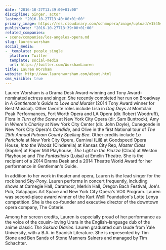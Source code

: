 ```yaml
---
date: "2016-10-27T13:39:00+01:00"
discipline: Singer, actor
lastmod: "2016-10-27T13:40:00+01:00"
primary_image: https://res.cloudinary.com/schmopera/image/upload/v1545409169/media/webhook-uploads/1477571849539/2016-10-27---Lauren-Worsham.jpg.jpg
publishDate: "2016-10-27T13:39:00+01:00"
related_companies:
- scene/companies/los-angeles-opera.md
slug: lauren-worsham
social_media:
- _template: people_single
  platform: Twitter
  template: social-media
  url: https://twitter.com/WorshamLauren
title: Lauren Worsham
website: http://www.laurenworsham.com/about.html
cms_visible: true
---
```


Lauren Worsham is a Drama Desk Award-winning and Tony Award-nominated actress and singer. She recently completed her run on Broadway in *A Gentleman's Guide to Love and Murder* (2014 Tony Award winner for Best Musical). Other favorite roles include Lisa in *Dog Days* at Montclair Peak Performances, Fort Worth Opera and LA Opera (dir. Robert Woodruff), Flora in *Turn of the Screw* at New York City Opera (dir. Sam Buntrock), Amy in *Where's Charley* at New York City Center (dir. John Doyle), Cunegonde in New York City Opera's *Candide*, and Olive in the first National tour of *The 25th Annual Putnam County Spelling Bee*. Other credits include *La Perichole* at New York City Opera, Carnival (Lili) at Goodspeed Opera House, *Into the Woods* (Cinderella) at Kansas City Rep, *Master Class* (Sophie) at Paper Mill Playhouse, *The Light in the Piazza* (Clara) at Weston Playhouse and *The Fantasticks* (Luisa) at Emelin Theatre. She is the recipient of a 2014 Drama Desk and a 2014 Theatre World Award for her performance in Gentleman's Guide.

In addition to her work in theater and opera, Lauren is the lead singer for the rock band Sky-Pony. Lauren performs in concert frequently, including shows at Carnegie Hall, Caramoor, Merkin Hall, Oregon Bach Festival, Joe's Pub, Galapagos Art Space and New York City Opera's VOX Program. Lauren was second-place award winner of the Kurt Weill Foundation's Lotte Lenya competition. She is the co-founder and executive director of the downtown opera company, The Coterie.

Among her screen credits, Lauren is especially proud of her performance as the voice of the cousin-loving Urara in the English-language dub of the anime classic *The Sakura Diaries*. Lauren graduated cum laude from Yale University, with a B.A. in Spanish Literature. She is represented by Tim Stone and Ben Sands of Stone Manners Salners and managed by Tim Schachter.
